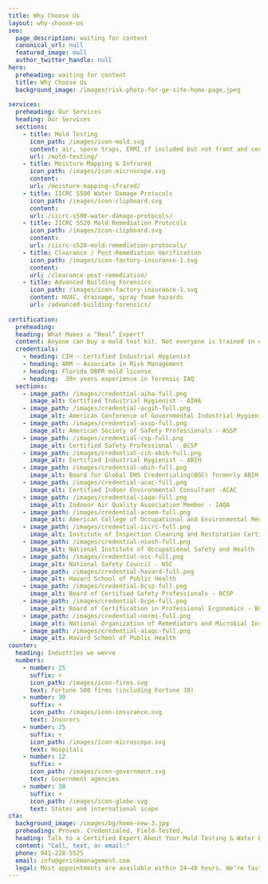 ```yaml
---
title: Why Choose Us
layout: why-choose-us
seo:
  page_description: waiting for content
  canonical_url: null
  featured_image: null
  author_twitter_handle: null
hero:
  preheading: waiting for content
  title: Why Choose Us
  background_image: /images/risk-photo-for-ge-site-home-page.jpeg
  
services:
  preheading: Our Services
  heading: Our Services
  sections:
    - title: Mold Testing 
      icon_path: /images/icon-mold.svg
      content: air, spore traps, ERMI if included but not front and center
      url: /mold-testing/
    - title: Moisture Mapping & Infrared
      icon_path: /images/icon-microscope.svg
      content: 
      url: /moisture-mapping-ifrared/
    - title: IICRC S500 Water Damage Protocols
      icon_path: /images/icon-clipboard.svg
      content: 
      url: /iicrc-s500-water-damage-protocols/
    - title: IICRC S520 Mold Remediation Protocols
      icon_path: /images/icon-clipboard.svg
      content: 
      url: /iicrc-s520-mold-remediation-protocols/
    - title: Clearance / Post-Remediation Verification
      icon_path: /images/icon-factory-insurance-1.svg
      content: 
      url: /clearance-post-remediation/
    - title: Advanced Building Forensics
      icon_path: /images/icon-factory-insurance-1.svg
      content: HVAC, drainage, spray foam hazards
      url: /advanced-building-forensics/
      
certification:
  preheading:
  heading: What Makes a “Real” Expert?
  content: Anyone can buy a mold test kit. Not everyone is trained in exposure pathways, airflow mechanics, or regulatory thresholds.
  credentials:
    - heading: CIH – Certified Industrial Hygienist
    - heading: ARM – Associate in Risk Management
    - heading: Florida DBPR mold license
    - heading:  30+ years experience in forensic IAQ
  sections:
    - image_path: /images/credential-aiha-full.png
      image_alt: Certified Industrial Hygienist - AIHA
    - image_path: /images/credential-acgih-full.png
      image_alt: American Conference of Governmental Industrial Hygienists - ACGIH
    - image_path: /images/credential-assp-full.png
      image_alt: American Society of Safety Professionals - ASSP
    - image_path: /images/credential-csp-full.png
      image_alt: Certified Safety Professional - BCSP
    - image_path: /images/credential-cih-abih-full.png
      image_alt: Certified Industrial Hygienist - ABIH
    - image_path: /images/credential-abih-full.png
      image_alt: Board for Global EHS Credentialing(BGC) formerly ABIH
    - image_path: /images/credential-acac-full.png
      image_alt: Certified Indoor Environmental Consultant -ACAC
    - image_path: /images/credential-iaqa-full.png
      image_alt: Indooor Air Quality Association Member - IAQA
    - image_path: /images/credential-acoem-full.png
      image_alt: American College of Occupational and Environmental Medicine - ACOEM
    - image_path: /images/credential-iicrc-full.png
      image_alt: Institute of Inspection Cleaning and Restoration Certification - IICRC
    - image_path: /images/credential-niosh-full.png
      image_alt: National Institute of Occupational Safety and Health - NIOSH
    - image_path: /images/credential-nsc-full.png
      image_alt: National Safety Council - NSC
    - image_path: /images/credential-havard-full.png
      image_alt: Havard School of Public Health
    - image_path: /images/credential-bcsp-full.png
      image_alt: Board of Certified Safety Professionals - BCSP
    - image_path: /images/credential-bcpe-full.png
      image_alt: Board of Certification in Professional Ergonomics - BCPE
    - image_path: /images/credential-normi-full.png
      image_alt: National Organization of Remediators and Microbial Inspectors - NORMI
    - image_path: /images/credential-aiaqc-full.png
      image_alt: Havard School of Public Health
counter:
  heading: Industries we werve
  numbers:
    - number: 25
      suffix: +
      icon_path: /images/icon-firms.svg
      text: Fortune 500 firms (including Fortune 30)
    - number: 30
      suffix: +
      icon_path: /images/icon-insurance.svg
      text: Insurers
    - number: 25
      suffix: +
      icon_path: /images/icon-microscope.svg
      text: Hospitals
    - number: 12
      suffix: +
      icon_path: /images/icon-government.svg
      text: Government agencies
    - number: 38
      suffix: +
      icon_path: /images/icon-globe.svg
      text: States and international scope
cta:
  background_image: /images/bg/home-new-3.jpg
  preheading: Proven. Credentialed. Field-Tested.
  heading: Talk to a Certified Expert About Your Mold Testing & Water Damage Investigations Needs
  content: "Call, text, or email:"
  phone: 941-228-5525
  email: info@geriskmanagement.com
  legal: Most appointments are available within 24–48 hours. We’re fast, professional, and ready to give you real answers—no pressure, no upsells
---
```

